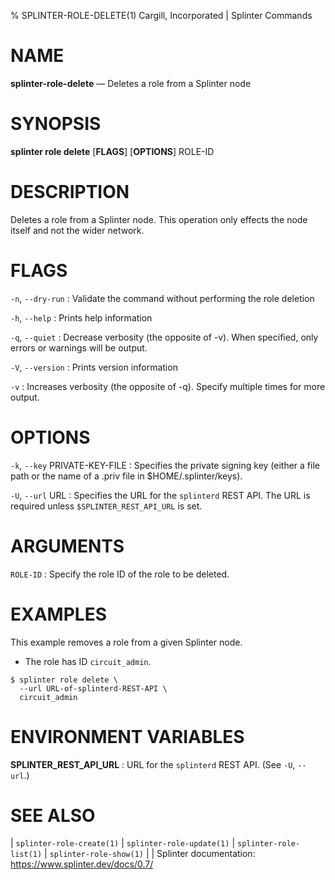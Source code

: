 % SPLINTER-ROLE-DELETE(1) Cargill, Incorporated | Splinter Commands
<!--
  Copyright 2018-2021 Cargill Incorporated
  Licensed under Creative Commons Attribution 4.0 International License
  https://creativecommons.org/licenses/by/4.0/
-->

NAME
====

**splinter-role-delete** — Deletes a role from a Splinter node

SYNOPSIS
========
**splinter role delete** \[**FLAGS**\] \[**OPTIONS**\] ROLE-ID

DESCRIPTION
===========
Deletes a role from a Splinter node.  This operation only effects the node
itself and not the wider network.

FLAGS
=====
`-n`, `--dry-run`
: Validate the command without performing the role deletion

`-h`, `--help`
: Prints help information

`-q`, `--quiet`
: Decrease verbosity (the opposite of -v). When specified, only errors or
  warnings will be output.

`-V`, `--version`
: Prints version information

`-v`
: Increases verbosity (the opposite of -q). Specify multiple times for more
  output.

OPTIONS
=======
`-k`, `--key` PRIVATE-KEY-FILE
: Specifies the private signing key (either a file path or the name of a
  .priv file in $HOME/.splinter/keys).

`-U`, `--url` URL
: Specifies the URL for the `splinterd` REST API. The URL is required unless
  `$SPLINTER_REST_API_URL` is set.


ARGUMENTS
=========
`ROLE-ID`
: Specify the role ID of the role to be deleted.

EXAMPLES
========
This example removes a role from a given Splinter node.

* The role has ID `circuit_admin`.

```
$ splinter role delete \
  --url URL-of-splinterd-REST-API \
  circuit_admin
```

ENVIRONMENT VARIABLES
=====================
**SPLINTER_REST_API_URL**
: URL for the `splinterd` REST API. (See `-U`, `--url`.)

SEE ALSO
========
| `splinter-role-create(1)`
| `splinter-role-update(1)`
| `splinter-role-list(1)`
| `splinter-role-show(1)`
|
| Splinter documentation: https://www.splinter.dev/docs/0.7/
